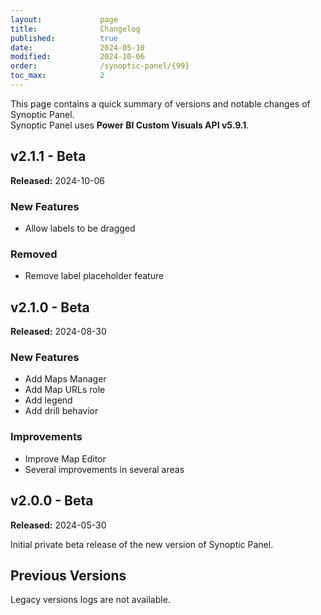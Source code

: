 ```yaml
---
layout:             page
title:              Changelog
published:          true
date:               2024-05-10
modified:           2024-10-06
order:              /synoptic-panel/{99}
toc_max:            2
---
```

This page contains a quick summary of versions and notable changes of Synoptic Panel.  
Synoptic Panel uses **Power BI Custom Visuals API v5.9.1**.

## v2.1.1 - Beta
**Released:** 2024-10-06

### New Features
- Allow labels to be dragged

### Removed
- Remove label placeholder feature

## v2.1.0 - Beta
**Released:** 2024-08-30

### New Features
- Add Maps Manager
- Add Map URLs role
- Add legend
- Add drill behavior

### Improvements
- Improve Map Editor
- Several improvements in several areas


## v2.0.0 - Beta
**Released:** 2024-05-30

Initial private beta release of the new version of Synoptic Panel.

## Previous Versions

Legacy versions logs are not available.